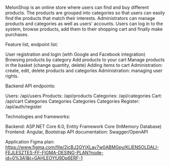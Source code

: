 MelonShop is an online store where users can find and buy different products. The products are grouped into categories so that users can easily find the products that match their interests. Administrators can manage products and categories as well as users' accounts. Users can log in to the system, browse products, add them to their shopping cart and finally make purchases.

Feature list, endpoint list:

User registration and login (with Google and Facebook integration)
Browsing products by category
Add products to your cart
Manage products in the basket (change quantity, delete)
Adding items to cart
Administration: create, edit, delete products and categories
Administration: managing user rights.

Backend API endpoints:

Users: /api/users
Products: /api/products
Categories: /api/categories
Cart: /api/cart
Categories Categories Categories Categories
Register: /api/auth/register

Technologies and frameworks:

Backend: ASP.NET Core 6.0, Entity Framework Core (InMemory Database)
Frontend: Angular, Bootstrap
API documentation: Swagger/OpenAPI

Application Figma plan:
https://www.figma.com/file/2jcBJ2GYjXLav7w0ABMGpv/KLIENSOLDALI-FEJLESZTES-FF-FIGMA-DESING-PLAN?node-id=0%3A1&t=GAHLEOYfJ9Dp6ERF-1
